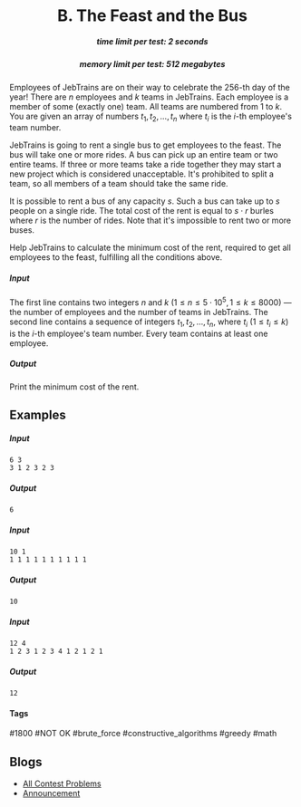 <h1 style='text-align: center;'> B. The Feast and the Bus</h1>

<h5 style='text-align: center;'>time limit per test: 2 seconds</h5>
<h5 style='text-align: center;'>memory limit per test: 512 megabytes</h5>

Employees of JebTrains are on their way to celebrate the 256-th day of the year! There are $n$ employees and $k$ teams in JebTrains. Each employee is a member of some (exactly one) team. All teams are numbered from $1$ to $k$. You are given an array of numbers $t_1, t_2, \dots, t_n$ where $t_i$ is the $i$-th employee's team number.

JebTrains is going to rent a single bus to get employees to the feast. The bus will take one or more rides. A bus can pick up an entire team or two entire teams. If three or more teams take a ride together they may start a new project which is considered unacceptable. It's prohibited to split a team, so all members of a team should take the same ride.

It is possible to rent a bus of any capacity $s$. Such a bus can take up to $s$ people on a single ride. The total cost of the rent is equal to $s \cdot r$ burles where $r$ is the number of rides. Note that it's impossible to rent two or more buses.

Help JebTrains to calculate the minimum cost of the rent, required to get all employees to the feast, fulfilling all the conditions above.

##### Input

The first line contains two integers $n$ and $k$ ($1 \le n \le 5\cdot10^5, 1 \le k \le 8000$) — the number of employees and the number of teams in JebTrains. The second line contains a sequence of integers $t_1, t_2, \dots, t_n$, where $t_i$ ($1 \le t_i \le k$) is the $i$-th employee's team number. Every team contains at least one employee.

##### Output

Print the minimum cost of the rent.

## Examples

##### Input


```text
6 3
3 1 2 3 2 3
```
##### Output


```text
6
```
##### Input


```text
10 1
1 1 1 1 1 1 1 1 1 1
```
##### Output


```text
10
```
##### Input


```text
12 4
1 2 3 1 2 3 4 1 2 1 2 1
```
##### Output


```text
12
```


#### Tags 

#1800 #NOT OK #brute_force #constructive_algorithms #greedy #math 

## Blogs
- [All Contest Problems](../2019-2020_ICPC,_NERC,_Southern_and_Volga_Russian_Regional_Contest_(Online_Mirror,_ICPC_Rules,_Teams_Preferred).md)
- [Announcement](../blogs/Announcement.md)
